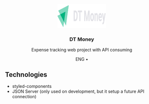 <div align="center">
  <img src="src/assets/logo.svg" alt="Logo" width="160" height="80">

  <h3 align="center">DT Money</h3>

  <p align="center">
      Expense tracking web project with API consuming
  </p>
  <p align="center">
    ENG •
    <!-- <a href="./README.ptbr.md">
      PT-BR
    </a> -->
  </p>
</div>

## Technologies
* styled-components
* JSON Server (only used on development, but it setup a future API connection)